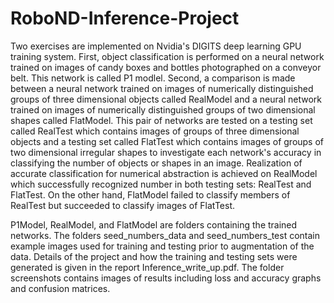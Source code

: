 # RoboND-Inference-Project

Two exercises are implemented on Nvidia's DIGITS deep learning GPU training system. First, object classification is performed on a neural network trained on images of candy boxes and bottles photographed on a conveyor belt. This network is called P1 modlel. Second, a comparison is made between a neural network trained on images of numerically distinguished groups of three dimensional objects called RealModel and a neural network trained on images of numerically distinguished groups of two dimensional shapes called FlatModel. This pair of networks are tested on a testing set called RealTest which contains images of groups of three dimensional objects and a testing set called FlatTest which contains images of groups of two dimensional irregular shapes to investigate each network's accuracy in classifying the number of objects or shapes in an image. Realization of accurate classification for numerical abstraction is achieved on RealModel which successfully recognized number in both testing sets: RealTest and FlatTest. On the other hand, FlatModel failed to classify members of RealTest but succeeded to classify images of FlatTest. 

P1Model, RealModel, and FlatModel are folders containing the trained networks. The folders seed_numbers_data and seed_numbers_test contain example images used for training and testing prior to augmentation of the data. Details of the project and how the training and testing sets were generated is given in the report Inference_write_up.pdf. The folder screenshots contains images of results including loss and accuracy graphs and confusion matrices.   
